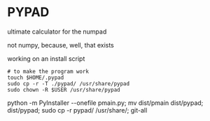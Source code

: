 
# PYPAD #

ultimate calculator for the numpad

not numpy, because, well, that exists

working on an install script

```
# to make the program work
touch $HOME/.pypad
sudo cp -r -T ./pypad/ /usr/share/pypad
sudo chown -R $USER /usr/share/pypad
```

python -m PyInstaller --onefile pmain.py; mv dist/pmain dist/pypad; dist/pypad; sudo cp -r pypad/ /usr/share/; git-all
